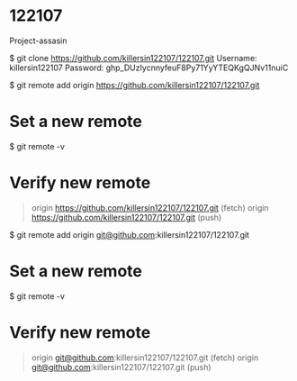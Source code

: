 # 122107
Project-assasin

$ git clone https://github.com/killersin122107/122107.git
Username: killersin122107
Password: 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


$ git remote add origin https://github.com/killersin122107/122107.git
# Set a new remote

$ git remote -v
# Verify new remote
> origin  https://github.com/killersin122107/122107.git (fetch)
> origin  https://github.com/killersin122107/122107.git (push)

$ git remote add origin git@github.com:killersin122107/122107.git
# Set a new remote

$ git remote -v
# Verify new remote
> origin  git@github.com:killersin122107/122107.git (fetch)
> origin  git@github.com:killersin122107/122107.git (push)
